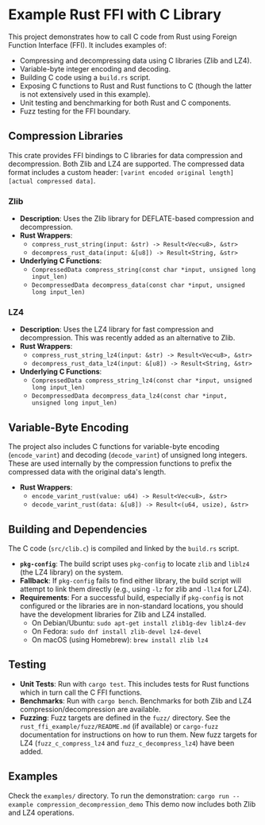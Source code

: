 # Example Rust FFI with C Library

This project demonstrates how to call C code from Rust using Foreign Function Interface (FFI). It includes examples of:
- Compressing and decompressing data using C libraries (Zlib and LZ4).
- Variable-byte integer encoding and decoding.
- Building C code using a `build.rs` script.
- Exposing C functions to Rust and Rust functions to C (though the latter is not extensively used in this example).
- Unit testing and benchmarking for both Rust and C components.
- Fuzz testing for the FFI boundary.

## Compression Libraries

This crate provides FFI bindings to C libraries for data compression and decompression. Both Zlib and LZ4 are supported. The compressed data format includes a custom header: `[varint encoded original length][actual compressed data]`.

### Zlib

- **Description**: Uses the Zlib library for DEFLATE-based compression and decompression.
- **Rust Wrappers**:
    - `compress_rust_string(input: &str) -> Result<Vec<u8>, &str>`
    - `decompress_rust_data(input: &[u8]) -> Result<String, &str>`
- **Underlying C Functions**:
    - `CompressedData compress_string(const char *input, unsigned long input_len)`
    - `DecompressedData decompress_data(const char *input, unsigned long input_len)`

### LZ4

- **Description**: Uses the LZ4 library for fast compression and decompression. This was recently added as an alternative to Zlib.
- **Rust Wrappers**:
    - `compress_rust_string_lz4(input: &str) -> Result<Vec<u8>, &str>`
    - `decompress_rust_data_lz4(input: &[u8]) -> Result<String, &str>`
- **Underlying C Functions**:
    - `CompressedData compress_string_lz4(const char *input, unsigned long input_len)`
    - `DecompressedData decompress_data_lz4(const char *input, unsigned long input_len)`

## Variable-Byte Encoding

The project also includes C functions for variable-byte encoding (`encode_varint`) and decoding (`decode_varint`) of unsigned long integers. These are used internally by the compression functions to prefix the compressed data with the original data's length.
- **Rust Wrappers**:
    - `encode_varint_rust(value: u64) -> Result<Vec<u8>, &str>`
    - `decode_varint_rust(data: &[u8]) -> Result<(u64, usize), &str>`

## Building and Dependencies

The C code (`src/clib.c`) is compiled and linked by the `build.rs` script.
- **`pkg-config`**: The build script uses `pkg-config` to locate `zlib` and `liblz4` (the LZ4 library) on the system.
- **Fallback**: If `pkg-config` fails to find either library, the build script will attempt to link them directly (e.g., using `-lz` for zlib and `-llz4` for LZ4).
- **Requirements**: For a successful build, especially if `pkg-config` is not configured or the libraries are in non-standard locations, you should have the development libraries for Zlib and LZ4 installed.
    - On Debian/Ubuntu: `sudo apt-get install zlib1g-dev liblz4-dev`
    - On Fedora: `sudo dnf install zlib-devel lz4-devel`
    - On macOS (using Homebrew): `brew install zlib lz4`

## Testing

- **Unit Tests**: Run with `cargo test`. This includes tests for Rust functions which in turn call the C FFI functions.
- **Benchmarks**: Run with `cargo bench`. Benchmarks for both Zlib and LZ4 compression/decompression are available.
- **Fuzzing**: Fuzz targets are defined in the `fuzz/` directory. See the `rust_ffi_example/fuzz/README.md` (if available) or `cargo-fuzz` documentation for instructions on how to run them. New fuzz targets for LZ4 (`fuzz_c_compress_lz4` and `fuzz_c_decompress_lz4`) have been added.

## Examples

Check the `examples/` directory. To run the demonstration:
`cargo run --example compression_decompression_demo`
This demo now includes both Zlib and LZ4 operations.
